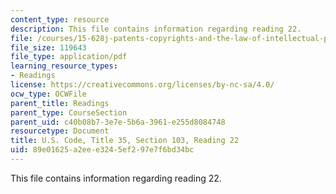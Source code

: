 ```yaml
---
content_type: resource
description: This file contains information regarding reading 22.
file: /courses/15-628j-patents-copyrights-and-the-law-of-intellectual-property-spring-2013/89e01625a2eee3245ef297e7f6bd34bc_MIT15_628JS13_read22.pdf
file_size: 119643
file_type: application/pdf
learning_resource_types:
- Readings
license: https://creativecommons.org/licenses/by-nc-sa/4.0/
ocw_type: OCWFile
parent_title: Readings
parent_type: CourseSection
parent_uid: c40b08b7-3e7e-5b6a-3961-e255d8084748
resourcetype: Document
title: U.S. Code, Title 35, Section 103, Reading 22
uid: 89e01625-a2ee-e324-5ef2-97e7f6bd34bc
---
```

This file contains information regarding reading 22.